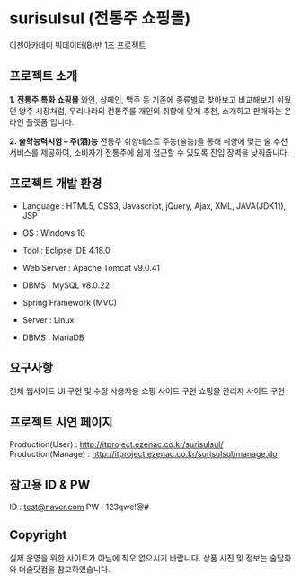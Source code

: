 # surisulsul (전통주 쇼핑몰)
이젠아카데미 빅데이터(B)반 1조 프로젝트

## 프로젝트 소개
<strong>1. 전통주 특화 쇼핑몰</strong>
와인, 샴페인, 맥주 등 기존에 종류별로 찾아보고 비교해보기 쉬웠던 양주 시장처럼, 우리나라의 전통주를 개인의 취향에 맞게 추천, 소개하고 판매하는 온라인 플랫폼 입니다. 

<strong>2. 술학능력시험 – 주(酒)능</strong>
전통주 취향테스트 주능(술능)을 통해 취향에 맞는 술 추천 서비스를 제공하여, 소비자가 전통주에 쉽게 접근할 수 있도록 진입 장벽을 낮춰줍니다.

## 프로젝트 개발 환경
- Language : HTML5, CSS3, Javascript, jQuery, Ajax, XML, JAVA(JDK11), JSP

- OS : Windows 10

- Tool : Eclipse IDE 4.18.0

- Web Server : Apache Tomcat v9.0.41

- DBMS : MySQL v8.0.22

- Spring Framework (MVC)

- Server : Linux

- DBMS : MariaDB

## 요구사항
전체 웹사이트 UI 구현 및 수정
사용자용 쇼핑 사이트 구현
쇼핑몰 관리자 사이트 구현

## 프로젝트 시연 페이지
Production(User) : http://itproject.ezenac.co.kr/surisulsul/
Production(Manage) : http://itproject.ezenac.co.kr/surisulsul/manage.do

## 참고용 ID & PW
ID : test@naver.com
PW : 123qwe!@#

## Copyright
실제 운영을 위한 사이트가 아님에 착오 없으시기 바랍니다.
상품 사진 및 정보는 술담화와 더술닷컴을 참고하였습니다.
